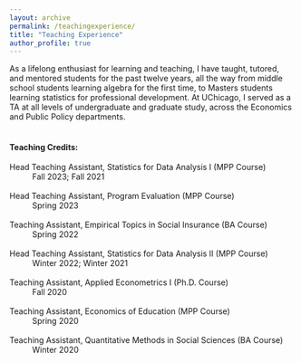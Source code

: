 ```yaml
---
layout: archive
permalink: /teachingexperience/
title: "Teaching Experience"
author_profile: true
---
```


As a lifelong enthusiast for learning and teaching, I have taught, tutored, and mentored students for the past twelve years, all the way from middle school students learning algebra for the first time, to Masters students learning statistics for professional development. At UChicago, I served as a TA at all levels of undergraduate and graduate study, across the Economics and Public Policy departments. 
<br>
<br>

<h4>Teaching Credits: </h4>
<dl>
<dt> Head Teaching Assistant, Statistics for Data Analysis I (MPP Course) </dt>
<dd> Fall 2023; Fall 2021 </dd>
<br>
<dt>  Head Teaching Assistant, Program Evaluation (MPP Course) 
<dd> Spring 2023</dd>
<br>
<dt>  Teaching Assistant, Empirical Topics in Social Insurance (BA Course) 
<dd> Spring 2022 </dd>
<br>
<dt>  Head Teaching Assistant, Statistics for Data Analysis II (MPP Course) 
<dd> Winter 2022; Winter 2021 </dd>
<br>
<dt>  Teaching Assistant, Applied Econometrics I (Ph.D. Course) 
<dd> Fall 2020 </dd>
<br>
<dt>  Teaching Assistant, Economics of Education (MPP Course) 
<dd> Spring 2020 </dd>
<br>
<dt>  Teaching Assistant, Quantitative Methods in Social Sciences (BA Course) 
<dd> Winter 2020 </dd>
<br>
</dl>
